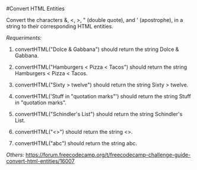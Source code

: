#Convert HTML Entities

Convert the characters &, <, >, " (double quote), and ' (apostrophe), in a string to their corresponding HTML entities.

_Requeriments:_
1. convertHTML("Dolce & Gabbana") should return the string Dolce &amp; Gabbana.

2. convertHTML("Hamburgers < Pizza < Tacos") should return the string Hamburgers &lt; Pizza &lt; Tacos.

3. convertHTML("Sixty > twelve") should return the string Sixty &gt; twelve.

4. convertHTML('Stuff in "quotation marks"') should return the string Stuff in &quot;quotation marks&quot;.

5. convertHTML("Schindler's List") should return the string Schindler&apos;s List.

6. convertHTML("<>") should return the string &lt;&gt;.

7. convertHTML("abc") should return the string abc.


_Others:_
https://forum.freecodecamp.org/t/freecodecamp-challenge-guide-convert-html-entities/16007
